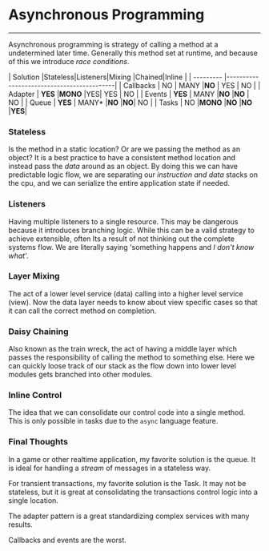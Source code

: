 # Asynchronous Programming
___

Asynchronous programming is strategy of calling a method at a undetermined later time. Generally this method set at runtime, and because of this we introduce *race conditions*.


| Solution  |Stateless|Listeners|Mixing |Chained|Inline |
| --------- |-------------------------------------------|
| Callbacks | NO      | MANY    |**NO** | YES   | NO    |
| Adapter   | **YES** |**MONO** |YES| YES   | NO    |
| Events    | **YES** | MANY    |**NO** |**NO** | NO    |
| Queue     | **YES** | MANY*    |**NO** |**NO**| NO    |
| Tasks     | NO      |**MONO** |**NO** |**NO** |**YES**|


### Stateless
Is the method in a static location? Or are we passing the method as an object? It is a best practice to have a consistent method location and instead pass the *data* around as an object. By doing this we can have predictable logic flow, we are separating our *instruction and data* stacks on the cpu, and we can serialize the entire application state if needed.

### Listeners

Having multiple listeners to a single resource. This may be dangerous because it introduces branching logic. While this can be a valid strategy to achieve extensible, often Its a result of not thinking out the complete systems flow. We are literally saying 'something happens and *I don't know what*'. 

### Layer Mixing
The act of a lower level service (data) calling into a higher level service (view). Now the data layer needs to know about view specific cases so that it can call the correct method on completion. 

### Daisy Chaining

Also known as the train wreck, the act of having a middle layer which passes the responsibility of calling the method to something else. Here we can quickly loose track of our stack as the flow down into lower level modules gets branched into other modules.

### Inline Control
The idea that we can consolidate our control code into a single method. This is only possible in tasks due to the `async` language feature.

### Final Thoughts

In a game or other realtime application, my favorite solution is the queue. It is ideal for handling a *stream* of messages in a stateless way.

For transient transactions, my favorite solution is the Task. It may not be stateless, but it is great at consolidating the transactions control logic into a single location.

The adapter pattern is a great standardizing complex services with many results.

Callbacks and events are the worst.
